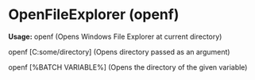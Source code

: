 # OpenFileExplorer (openf)
**Usage:**
openf (Opens Windows File Explorer at current directory)

openf [C:some/directory] (Opens directory passed as an argument)

openf [%BATCH VARIABLE%] (Opens the directory of the given variable)
